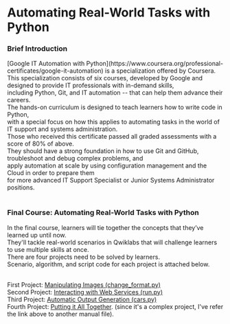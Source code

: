 # Automating Real-World Tasks with Python
<h3> Brief Introduction </h3>
[Google IT Automation with Python](https://www.coursera.org/professional-certificates/google-it-automation) is a specialization offered by Coursera. <br>
This specialization consists of six courses, developed by Google and designed to provide IT professionals with in-demand skills, <br>
including Python, Git, and IT automation -- that can help them advance their careers. <br>
The hands-on curriculum is designed to teach learners how to write code in Python, <br>
with a special focus on how this applies to automating tasks in the world of IT support and systems administration. <br>
Those who received this certificate passed all graded assessments with a score of 80% of above. <br>
They should have a strong foundation in how to use Git and GitHub, troubleshoot and debug complex problems, and <br>
apply automation at scale by using configuration management and the Cloud in order to prepare them <br>
for more advanced IT Support Specialist or Junior Systems Administrator positions. <br>
<br>

<h3> Final Course: Automating Real-World Tasks with Python </h3>
In the final course, learners will tie together the concepts that they’ve learned up until now. <br>
They'll tackle real-world scenarios in Qwiklabs that will challenge learners to use multiple skills at once. <br>
There are four projects need to be solved by learners. <br>
Scenario, algorithm, and script code for each project is attached below. <br>
<br>

First Project: [Manipulating Images (change_format.py)](https://github.com/ahmdxrzky/automating-real-world-tasks-with-python-coursera/blob/main/change_format.py) <br>
Second Project: [Interacting with Web Services (run.py)](https://github.com/ahmdxrzky/automating-real-world-tasks-with-python-coursera/blob/main/run.py) <br>
Third Project: [Automatic Output Generation (cars.py)](https://github.com/ahmdxrzky/automating-real-world-tasks-with-python-coursera/blob/main/cars.py) <br>
Fourth Project: [Putting it All Together](https://github.com/ahmdxrzky/automating-real-world-tasks-with-python-coursera/blob/main/fourth_project.md). 
(since it's a complex project, I've refer the link above to another manual file).
